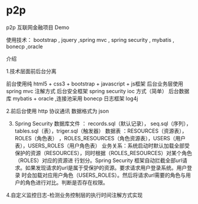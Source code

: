 # p2p  
   
p2p 互联网金融项目 Demo

使用技术： bootstrap , jquery ,spring mvc , spring security , mybatis , bonecp ,oracle

介绍

1.技术层面前后台分离

 前台使用纯 html5 + css3 + bootstrap + javascript + js框架
 后台业务层使用 spring mvc 注解方式
 后台安全框架 spring security ioc 方式（简单）
 后台数据库 mybatis + oracle ,连接池采用 bonecp
 日志框架 log4j

2.前后台使用 http 协议通讯  数据格式为 json

3. Spring Security
  数据库文件 ： records.sql（默认记录）， seq.sql（序列）， tables.sql（表），triger.sql（触发器）
  数据表 ：RESOURCES（资源表），ROLES（角色表） ，ROLES_RESOURCES（角色资源表），USERS（用户表），USERS_ROLES（用户角色表）
  业务关系：系统启动时默认加载全部受保护的资源（RESOURCES），同时根据（ROLES_RESOURCES）对某个角色（ROLES）对应的资源进
  行划分。Spring Security 框架自动拦截全部url请求。如果发现请求的url是属于受保护的资源。要求请求用户登录系统。用户登录
  时会加载对应用户角色（USERS_ROLES）。然后将请求url需要的角色与用户的角色进行对比。判断是否存在权限。



4.自定义监控日志-检测业务控制层的执行时间注解方式实现


